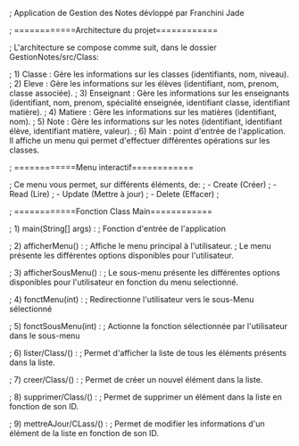 ; Application de Gestion des Notes dévloppé par Franchini Jade 

; ============Architecture du projet============

; L'architecture se compose comme suit, dans le dossier GestionNotes/src/Class:

;       1) Classe : Gère les informations sur les classes (identifiants, nom, niveau).
;       2) Eleve : Gère les informations sur les élèves (identifiant, nom, prenom, classe associée).
;       3) Enseignant : Gère les informations sur les enseignants (identifiant, nom, prenom, spécialité enseignée, identifiant classe, identifiant matière).
;       4) Matiere : Gère les informations sur les matières (identifiant, nom).
;       5) Note : Gère les informations sur les notes (identifiant, identifiant élève, identifiant matière, valeur).
;       6) Main : point d'entrée de l'application. Il affiche un menu qui permet d'effectuer différentes opérations sur les classes. 


; ============Menu interactif============

; Ce menu vous permet, sur différents éléments, de:
;       - Create (Créer)
;       - Read (Lire)
;       - Update (Mettre à jour)
;       - Delete (Effacer)
;       

; ============Fonction Class Main============ 

; 1) main(String[] args) :
; Fonction d'entrée de l'application

; 2) afficherMenu() :
; Affiche le menu principal à l'utilisateur.
; Le menu présente les différentes options disponibles pour l'utilisateur.

; 3) afficherSousMenu() :
; Le sous-menu présente les différentes options disponibles pour l'utilisateur en fonction du menu selectionné.

; 4) fonctMenu(int) :
; Redirectionne l'utilisateur vers le sous-Menu sélectionné

; 5) fonctSousMenu(int) :
; Actionne la fonction sélectionnée par l'utilisateur dans le sous-menu

; 6) lister/Class/() : 
; Permet d'afficher la liste de tous les éléments présents dans la liste. 

; 7) creer/Class/() :
; Permet de créer un nouvel élément dans la liste. 

; 8) supprimer/Class/() : 
; Permet de supprimer un élément dans la liste en fonction de son ID. 

; 9) mettreAJour/CLass/() : 
; Permet de modifier les informations d'un élément de la liste en fonction de son ID. 
